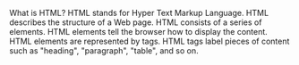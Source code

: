 What is HTML?
HTML stands for Hyper Text Markup Language.
HTML describes the structure of a Web page.
HTML consists of a series of elements.
HTML elements tell the browser how to display the content.
HTML elements are represented by tags.
HTML tags label pieces of content such as "heading", "paragraph", "table", and so on.
